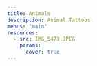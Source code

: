 ```yaml
---
title: Animals
description: Animal Tattoos
menus: "main"
resources:
  - src: IMG_5473.JPEG
    params:
      cover: true
---
```

